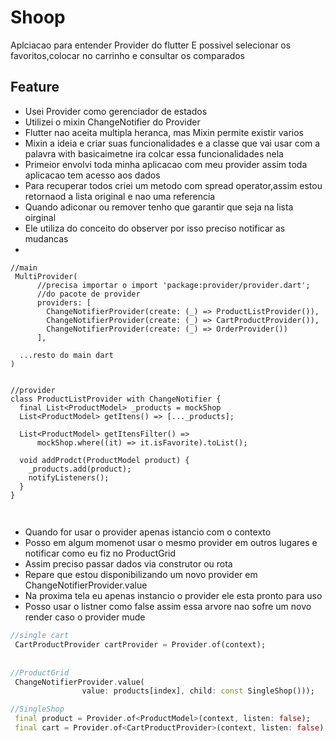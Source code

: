 # Shoop 
Aplciacao para entender Provider do flutter
E possivel selecionar os favoritos,colocar no carrinho e consultar os comparados


## Feature
- Usei Provider como gerenciador de estados
- Utilizei o mixin ChangeNotifier do Provider
- Flutter nao aceita multipla heranca, mas Mixin permite existir varios
- Mixin a ideia e criar suas funcionalidades e a classe que vai usar com a palavra with basicaimetne ira colcar essa funcionalidades nela
- Primeior envolvi toda minha aplicacao com meu provider assim toda aplicacao tem acesso aos dados
- Para recuperar todos criei um metodo com spread operator,assim estou retornaod a lista original e nao uma referencia
- Quando adiconar ou remover tenho que garantir que seja na lista oirginal
- Ele utiliza do conceito do observer por isso preciso notificar as mudancas
- 

```flutter
//main
 MultiProvider(
      //precisa importar o import 'package:provider/provider.dart';
      //do pacote de provider
      providers: [
        ChangeNotifierProvider(create: (_) => ProductListProvider()),
        ChangeNotifierProvider(create: (_) => CartProductProvider()),
        ChangeNotifierProvider(create: (_) => OrderProvider())
      ],

  ...resto do main dart
)


//provider
class ProductListProvider with ChangeNotifier {
  final List<ProductModel> _products = mockShop
  List<ProductModel> getItens() => [..._products];

  List<ProductModel> getItensFilter() =>
      mockShop.where((it) => it.isFavorite).toList();

  void addProdct(ProductModel product) {
    _products.add(product);
    notifyListeners();
  }
}


```

## 
- Quando for usar o provider apenas istancio com o contexto
- Posso em algum momenot usar o mesmo provider em outros lugares e notificar como eu fiz no ProductGrid
- Assim preciso passar dados via construtor ou rota
- Repare que estou disponibilizando um novo provider em  ChangeNotifierProvider.value
- Na proxima tela eu apenas instancio o provider ele esta pronto para uso
- Posso usar o listner como false assim essa arvore nao sofre um novo render caso o provider mude

```dart
//single cart
 CartProductProvider cartProvider = Provider.of(context);
 
 
//ProductGrid
 ChangeNotifierProvider.value(
                value: products[index], child: const SingleShop()));

//SingleShop
 final product = Provider.of<ProductModel>(context, listen: false);
 final cart = Provider.of<CartProductProvider>(context, listen: false);

```
 



